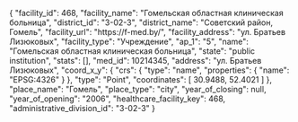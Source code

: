 {
    "facility_id": 468,
    "facility_name": "Гомельская областная клиническая больница",
    "district_id": "3-02-3",
    "district_name": "Советский район, Гомель",
    "facility_url": "https:\/\/f-med.by\/",
    "facility_address": "ул. Братьев Лизюковых",
    "facility_type": "Учреждение",
    "ap_1": "5",
    "name": "Гомельская областная клиническая больница",
    "state": "public institution",
    "stats": [],
    "med_id": 10214345,
    "address": "ул. Братьев Лизюковых",
    "coord_x_y": {
        "crs": {
            "type": "name",
            "properties": {
                "name": "EPSG:4326"
            }
        },
        "type": "Point",
        "coordinates": [
            30.9488,
            52.4021
        ]
    },
    "place_name": "Гомель",
    "place_type": "city",
    "year_of_closing": null,
    "year_of_opening": "2006",
    "healthcare_facility_key": 468,
    "administrative_division_id": "3-02-3"
}
